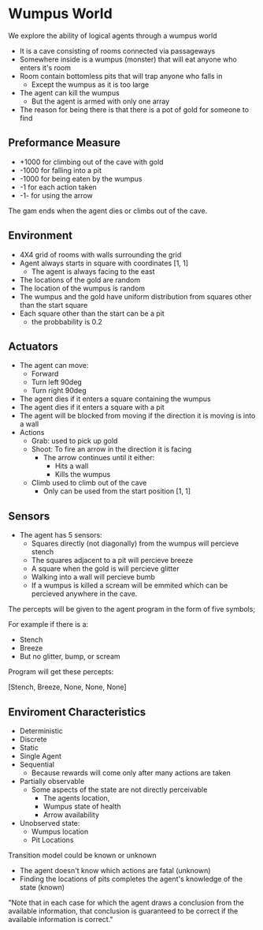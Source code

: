 # Wumpus World 

We explore the ability of logical agents through a wumpus world 

- It is a cave consisting of rooms connected via passageways 
- Somewhere inside is a wumpus (monster) that will eat anyone who enters it's room 
- Room contain bottomless pits that will trap anyone who falls in 
  - Except the wumpus as it is too large 
- The agent can kill the wumpus 
  - But the agent is armed with only one array 
- The reason for being there is that there is a pot of gold for someone to find 

## Preformance Measure

- +1000 for climbing out of the cave with gold 
- -1000 for falling into a pit 
- -1000 for being eaten by the wumpus 
- -1 for each action taken 
- -1- for using the arrow 

The gam ends when the agent dies or climbs out of the cave. 

## Environment 

- 4X4 grid of rooms with walls surrounding the grid 
- Agent always starts in square with coordinates [1, 1]
  - The agent is always facing to the east 
- The locations of the gold are random 
- The location of the wumpus is random 
- The wumpus and the gold have uniform distribution from squares other than the start square 
- Each square other than the start can be a pit 
  - the probbability is 0.2 

## Actuators 

- The agent can move: 
  - Forward 
  - Turn left 90deg 
  - Turn right 90deg 
- The agent dies if it enters a square containing the wumpus 
- The agent dies if it enters a square with a pit 
- The agent will be blocked from moving if the direction it is moving is into a wall 
- Actions 
  - Grab: used to pick up gold 
  - Shoot: To fire an arrow in the direction it is facing 
    - The arrow continues until it either: 
      - Hits a wall
      - Kills the wumpus 
  - Climb used to climb out of the cave 
    - Only can be used from the start position [1, 1]

## Sensors 

- The agent has 5 sensors: 
  - Squares directly (not diagonally) from the wumpus will percieve stench 
  - The squares adjacent to a pit will percieve breeze 
  - A square when the gold is will percieve glitter 
  - Walking into a wall will percieve bumb 
  - If a wumpus is killed a scream will be emmited which can be percieved anywhere in the cave. 

The percepts will be given to the agent program in the form of five symbols;

For example if there is a:
  - Stench
  - Breeze 
  - But no glitter, bump, or scream 

Program will get these percepts: 

[Stench, Breeze, None, None, None]

## Enviroment Characteristics 

- Deterministic 
- Discrete 
- Static 
- Single Agent 
- Sequential 
  - Because rewards will come only after many actions are taken 
- Partially observable 
  - Some aspects of the state are not directly perceivable 
    - The agents location, 
    - Wumpus state of health
    - Arrow availability 
- Unobserved state: 
  - Wumpus location 
  - Pit Locations 

Transition model could be known or unknown 
  - The agent doesn't know which actions are fatal (unknown)
  - Finding the locations of pits completes the agent's knowledge of the state (known)

"Note that in each case for which the agent draws a conclusion from the available information, that conclusion is guaranteed to be correct if the available information is correct."